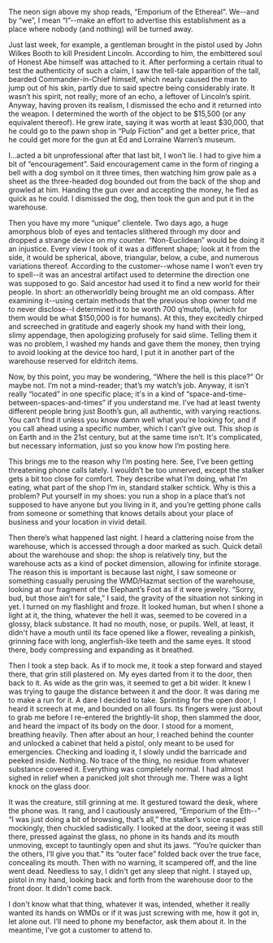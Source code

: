 The neon sign above my shop reads, “Emporium of the Ethereal”. We--and by “we”, I mean “I”--make an effort to advertise this establishment as a place where nobody (and nothing) will be turned away. 

Just last week, for example, a gentleman brought in the pistol used by John Wilkes Booth to kill President Lincoln. According to him, the embittered soul of Honest Abe himself was attached to it. After performing a certain ritual to test the authenticity of such a claim, I saw the tell-tale apparition of the tall, bearded Commander-in-Chief himself, which nearly caused the man to jump out of his skin, partly due to said spectre being considerably irate. It wasn’t his spirit, not really; more of an echo, a leftover of Lincoln’s spirit. Anyway, having proven its realism, I dismissed the echo and it returned into the weapon. I determined the worth of the object to be $15,500 (or any equivalent thereof). He grew irate, saying it was worth at least $30,000, that he could go to the pawn shop in “Pulp Fiction” and get a better price, that he could get more for the gun at Ed and Lorraine Warren’s museum. 

I...acted a bit unprofessional after that last bit, I won’t lie. I had to give him a bit of “encouragement”. Said encouragement came in the form of ringing a bell with a dog symbol on it three times, then watching him grow pale as a sheet as the three-headed dog bounded out from the back of the shop and growled at him. Handing the gun over and accepting the money, he fled as quick as he could. I dismissed the dog, then took the gun and put it in the warehouse. 

Then you have my more “unique” clientele. Two days ago, a huge amorphous blob of eyes and tentacles slithered through my door and dropped a strange device on my counter. “Non-Euclidean” would be doing it an injustice. Every view I took of it was a different shape; look at it from the side, it would be spherical, above, triangular, below, a cube, and numerous variations thereof. According to the customer--whose name I won’t even try to spell--it was an ancestral artifact used to determine the direction one was supposed to go. Said ancestor had used it to find a new world for their people. In short: an otherworldly being brought me an old compass. After examining it--using certain methods that the previous shop owner told me to never disclose--I determined it to be worth 700 q’mutofla, (which for them would be what $150,000 is for humans). At this, they excitedly chirped and screeched in gratitude and eagerly shook my hand with their long, slimy appendage, then apologizing profusely for said slime. Telling them it was no problem, I washed my hands and gave them the money, then trying to avoid looking at the device too hard, I put it in another part of the warehouse reserved for eldritch items. 

Now, by this point, you may be wondering, “Where the hell is this place?” Or maybe not. I’m not a mind-reader; that’s my watch’s job. Anyway, it isn’t really “located” in one specific place; it's in a kind of “space-and-time-between-spaces-and-times” if you understand me. I’ve had at least twenty different people bring just Booth’s gun, all authentic, with varying reactions. You can’t find it unless you know damn well what you’re looking for, and if you call ahead using a specific number, which I can’t give out. This shop *is* on Earth and in the 21st century, but at the same time isn’t. It's complicated, but necessary information, just so you know how I’m posting here. 

This brings me to the reason why I’m posting here. See, I’ve been getting threatening phone calls lately. I wouldn’t be too unnerved, except the stalker gets a bit too close for comfort. They describe what I’m doing, what I’m eating, what part of the shop I’m in, standard stalker schtick. Why is this a problem? Put yourself in my shoes: you run a shop in a place that’s not supposed to have anyone but you living in it, and you’re getting phone calls from someone or something that knows details about your place of business and your location in vivid detail. 

Then there’s what happened last night. I heard a clattering noise from the warehouse, which is accessed through a door marked as such. Quick detail about the warehouse and shop: the shop is relatively tiny, but the warehouse acts as a kind of pocket dimension, allowing for infinite storage. The reason this is important is because last night, I saw someone or something casually perusing the WMD/Hazmat section of the warehouse, looking at our fragment of the Elephant’s Foot as if it were jewelry. “Sorry, bud, but those ain’t for sale,” I said, the gravity of the situation not sinking in yet. I turned on my flashlight and froze. It looked human, but when I shone a light at it, the thing, whatever the hell it was, seemed to be covered in a glossy, black substance. It had no mouth, nose, or pupils. Well, at least, it didn't have a mouth until its face opened like a flower, revealing a pinkish, grinning face with long, anglerfish-like teeth and the same eyes. It stood there, body compressing and expanding as it breathed. 

Then I took a step back. As if to mock me, it took a step forward and stayed there, that grin still plastered on. My eyes darted from it to the door, then back to it. As wide as the grin was, it seemed to get a bit wider. It knew I was trying to gauge the distance between it and the door. It was daring me to make a run for it. A dare I decided to take. Sprinting for the open door, I heard it screech at me, and bounded on all fours. Its fingers were just about to grab me before I re-entered the brightly-lit shop, then slammed the door, and heard the impact of its body on the door. I stood for a moment, breathing heavily. Then after about an hour, I reached behind the counter and unlocked a cabinet that held a pistol, only meant to be used for emergencies. Checking and loading it, I slowly undid the barricade and peeked inside. Nothing. No trace of the thing, no residue from whatever substance covered it. Everything was completely normal. I had almost sighed in relief when a panicked jolt shot through me. There was a light knock on the glass door. 

It was the creature, still grinning at me. It gestured toward the desk, where the phone was. It rang, and I cautiously answered, “Emporium of the Eth--” “I was just doing a bit of browsing, that’s all,” the stalker’s voice rasped mockingly, then chuckled sadistically. I looked at the door, seeing it was still there, pressed against the glass, no phone in its hands and its mouth unmoving, except to tauntingly open and shut its jaws. “You’re quicker than the others, I’ll give you that.” Its “outer face” folded back over the true face, concealing its mouth. Then with no warning, it scampered off, and the line went dead. Needless to say, I didn't get any sleep that night. I stayed up, pistol in my hand, looking back and forth from the warehouse door to the front door. It didn't come back.

I don't know what that thing, whatever it was, intended, whether it really wanted its hands on WMDs or if it was just screwing with me, how it got in, let alone out. I’ll need to phone my benefactor, ask them about it. In the meantime, I’ve got a customer to attend to.